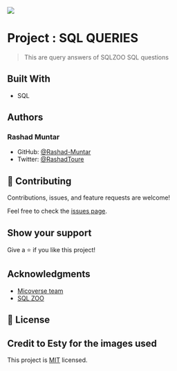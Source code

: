 ![](https://img.shields.io/badge/Microverse-blueviolet)

# Project : SQL QUERIES

> This are query answers of SQLZOO SQL questions 

## Built With

- SQL


## Authors

### Rashad Muntar
* GitHub: [@Rashad-Muntar](https://github.com/Rashad-Muntar)
* Twitter: [@RashadToure](https://twitter.com/twitterhandle)


## 🤝 Contributing

Contributions, issues, and feature requests are welcome!

Feel free to check the [issues page](https://github.com/issues).

## Show your support

Give a ⭐️ if you like this project!

## Acknowledgments

- [Micoverse team](https://microverse.pathwright.com/library/fast-track-curriculum/69047/path/step/57421588/)
- [SQL ZOO](https://sqlzoo.net/)

## 📝 License

## Credit to Esty for the images used

This project is [MIT](https://opensource.org/licenses/MIT) licensed.

